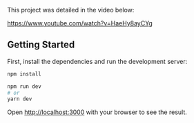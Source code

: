 This project was detailed in the video below:

https://www.youtube.com/watch?v=HaeHy8ayCYg

## Getting Started

First, install the dependencies and run the development server:

```bash
npm install
```

```bash
npm run dev
# or
yarn dev
```

Open [http://localhost:3000](http://localhost:3000) with your browser to see the result.


